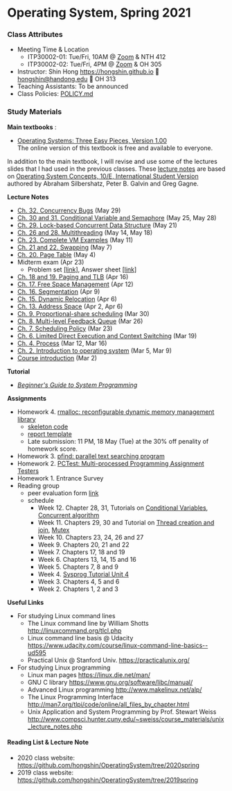 # Operating System, Spring 2021

### Class Attributes ###
* Meeting Time & Location
  * ITP30002-01: Tue/Fri, 10AM @ [Zoom](https://handong.zoom.us/my/hongshin) & NTH 412
  * ITP30002-02: Tue/Fri, 4PM @ [Zoom](https://handong.zoom.us/my/hongshin) & OH 305
* Instructor: Shin Hong https://hongshin.github.io :e-mail: hongshin@handong.edu :door: OH 313
* Teaching Assistants: To be announced
* Class Policies: [POLICY.md](https://github.com/hongshin/OperatingSystem/blob/master/POLICY.md)

### Study Materials ###

**Main textbooks** :
* [Operating Systems: Three Easy Pieces, Version 1.00](http://pages.cs.wisc.edu/~remzi/OSTEP/)  
  The online version of this textbook is free and available to everyone.

In addition to the main textbook, I will revise and use some of the lectures slides that I had used in the previous classes. These [lecture notes](https://github.com/hongshin/OperatingSystem/tree/2020spring) are based on [Operating System Concepts, 10/E, International Student Version](http://www.kyobobook.co.kr/product/detailViewEng.laf?ejkGb=ENG&mallGb=ENG&barcode=9781119586166) authored by Abraham Silbershatz, Peter B. Galvin and Greg Gagne. 

**Lecture Notes**
 - [Ch. 32. Concurrency Bugs](https://github.com/hongshin/OperatingSystem/blob/master/notes/ch32-concurrency+bugs.pdf) (May 29)
 - [Ch. 30 and 31. Conditional Variable and Semaphore](https://github.com/hongshin/OperatingSystem/blob/master/notes/ch30-cv+semaphore.pdf) (May 25, May 28)
 - [Ch. 29. Lock-based Concurrent Data Structure](https://github.com/hongshin/OperatingSystem/blob/master/notes/ch9-lock+ds.pdf) (May 21)
 - [Ch. 26 and 28. Multithreading](https://github.com/hongshin/OperatingSystem/blob/master/notes/ch9-lock+ds.pdf) (May 14, May 18)
 - [Ch. 23. Complete VM Examples](https://github.com/hongshin/OperatingSystem/blob/master/notes/ch23-vm-examples.pdf) (May 11)
 - [Ch. 21 and 22. Swapping](https://github.com/hongshin/OperatingSystem/blob/master/notes/ch21%2B22-swapping.pdf) (May 7)
 - [Ch. 20. Page Table](https://github.com/hongshin/OperatingSystem/blob/master/notes/ch20-page+table.pdf) (May 4)
 - Midterm exam (Apr 23)
    * Problem set [\[link\]](exam/midterm+problems.pdf), Answer sheet [\[link\]](exam/midterm+answersheet.pdf)
 - [Ch. 18 and 19. Paging and TLB](https://github.com/hongshin/OperatingSystem/blob/master/notes/ch18%2B19-paging.pdf) (Apr 16)
 - [Ch. 17. Free Space Management](https://github.com/hongshin/OperatingSystem/blob/master/notes/ch16%2B17-segmentation.pdf) (Apr 12)
 - [Ch. 16. Segmentation](https://github.com/hongshin/OperatingSystem/blob/master/notes/ch16%2B17-segmentation.pdf) (Apr 9)
 - [Ch. 15. Dynamic Relocation](https://github.com/hongshin/OperatingSystem/blob/master/notes/ch13%2B15-vm.pdf) (Apr 6)
 - [Ch. 13. Address Space](https://github.com/hongshin/OperatingSystem/blob/master/notes/ch13%2B15-vm.pdf) (Apr 2, Apr 6)
 - [Ch. 9. Proportional-share scheduling](http://github.com/hongshin/OperatingSystem/blob/master/notes/ch9-proportional.pdf) (Mar 30) 
 - [Ch. 8. Multi-level Feedback Queue](http://github.com/hongshin/OperatingSystem/blob/master/notes/ch8-mlfq.pdf) (Mar 26) 
 - [Ch. 7. Scheduling Policy](http://github.com/hongshin/OperatingSystem/blob/master/notes/scheduling.pdf) (Mar 23) 
 - [Ch. 6. Limited Direct Execution and Context Switching](http://github.com/hongshin/OperatingSystem/blob/master/notes/ch6-syscall.pdf) (Mar 19)
 - [Ch. 4. Process](http://github.com/hongshin/OperatingSystem/blob/master/notes/ch4-process.pdf) (Mar 12, Mar 16)
 - [Ch. 2. Introduction to operating system](http://github.com/hongshin/OperatingSystem/blob/master/notes/ch2-introduction.pdf) (Mar 5, Mar 9)
 - [Course introduction](http://github.com/hongshin/OperatingSystem/blob/master/notes/course+intro.pdf) (Mar 2)

 **Tutorial** 
  - [*Beginner's Guide to System Programming*](https://sites.google.com/handong.edu/system-programming)

**Assignments**
 - Homework 4. [rmalloc: reconfigurable dynamic memory management library](http://github.com/hongshin/OperatingSystem/blob/master/assignments/homework4.pdf)
   * [skeleton code](https://github.com/hongshin/OperatingSystem/tree/hw4)
   * [report template](http://github.com/hongshin/OperatingSystem/blob/master/assignments/report.docx)
   * Late submission: 11 PM, 18 May (Tue) at the 30% off penality of homework score.
 - Homework 3. [pfind: parallel text searching program](http://github.com/hongshin/OperatingSystem/blob/master/assignments/homework3.pdf)
 - Homework 2. [PCTest: Multi-processed Programming Assignment Testers](http://github.com/hongshin/OperatingSystem/blob/master/assignments/homework2.pdf)
 - Homework 1. Entrance Survey
 - Reading group 
   * peer evaluation form [link](https://github.com/hongshin/OperatingSystem/blob/master/assignments/peer%2Bevaluation.xlsx)
   * schedule
       - Week 12. Chapter 28, 31, Tutorials on [Conditional Variables](https://sites.google.com/handong.edu/system-programming/unit-5-multithreading/conditional-variable?authuser=1), [Concurrent algorithm](https://sites.google.com/handong.edu/system-programming/unit-5-multithreading/concurrent-algorithms?authuser=1)
       - Week 11. Chapters 29, 30 and Tutorial on [Thread creation and join](https://sites.google.com/handong.edu/system-programming/unit-5-multithreading/thread-creation-and-join), [Mutex](https://sites.google.com/handong.edu/system-programming/unit-5-multithreading/mutex)
       - Week 10. Chapters 23, 24, 26 and 27
       - Week 9. Chapters 20, 21 and 22
       - Week 7. Chapters 17, 18 and 19
       - Week 6. Chapters 13, 14, 15 and 16
       - Week 5. Chapters 7, 8 and 9
       - Week 4. [Sysprog Tutorial Unit 4](https://sites.google.com/handong.edu/system-programming/unit-4-inter-process-communication)
       - Week 3. Chapters 4, 5 and 6
       - Week 2. Chapters 1, 2 and 3
       

**Useful Links**
- For studying Linux command lines
  - The Linux command line by William Shotts http://linuxcommand.org/tlcl.php
  - Linux command line basis @ Udacity https://www.udacity.com/course/linux-command-line-basics--ud595
  - Practical Unix @ Stanford Univ. https://practicalunix.org/
- For studying Linux programming
  - Linux man pages https://linux.die.net/man/
  - GNU C library https://www.gnu.org/software/libc/manual/
  - Advanced Linux programming http://www.makelinux.net/alp/
  - The Linux Programming Interface http://man7.org/tlpi/code/online/all_files_by_chapter.html
  - Unix Application and System Programming by Prof. Stewart Weiss  http://www.compsci.hunter.cuny.edu/~sweiss/course_materials/unix_lecture_notes.php

#### Reading List & Lecture Note 
* 2020 class website: https://github.com/hongshin/OperatingSystem/tree/2020spring
* 2019 class website: https://github.com/hongshin/OperatingSystem/tree/2019spring





